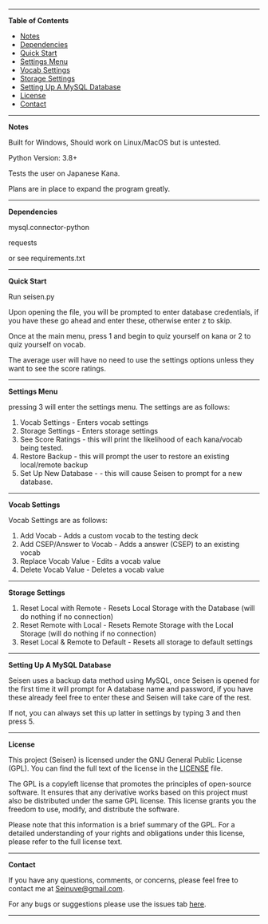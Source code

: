 ---------------------------------------------------------------------------------------------------------------------------------------------------
**Table of Contents**

- [Notes](#notes)
- [Dependencies](#dependencies)
- [Quick Start](#quickstart)
- [Settings Menu](#settings)
- [Vocab Settings](#vocab-settings)
- [Storage Settings](#storage-settings)
- [Setting Up A MySQL Database](#SUAMSD)
- [License](#license)
- [Contact](#contact)

---------------------------------------------------------------------------------------------------------------------------------------------------
**Notes**<a name="notes"></a>

Built for Windows, Should work on Linux/MacOS but is untested.

Python Version: 3.8+

Tests the user on Japanese Kana.

Plans are in place to expand the program greatly.

---------------------------------------------------------------------------------------------------------------------------------------------------
**Dependencies**<a name="dependencies"></a>

mysql.connector-python

requests

or see requirements.txt

---------------------------------------------------------------------------------------------------------------------------------------------------
**Quick Start**<a name="quickstart"></a>

Run seisen.py

Upon opening the file, you will be prompted to enter database credentials, if you have these go ahead and enter these, otherwise enter z to skip.

Once at the main menu, press 1 and begin to quiz yourself on kana or 2 to quiz yourself on vocab.

The average user will have no need to use the settings options unless they want to see the score ratings.

---------------------------------------------------------------------------------------------------------------------------------------------------
**Settings Menu**<a name="settings"></a>

pressing 3 will enter the settings menu. The settings are as follows:

1. Vocab Settings - Enters vocab settings
2. Storage Settings - Enters storage settings
3. See Score Ratings - this will print the likelihood of each kana/vocab being tested.
4. Restore Backup - this will prompt the user to restore an existing local/remote backup
5. Set Up New Database - - this will cause Seisen to prompt for a new database.
   
---------------------------------------------------------------------------------------------------------------------------------------------------
**Vocab Settings**<a name="vocab-settings"></a>

Vocab Settings are as follows:

1. Add Vocab - Adds a custom vocab to the testing deck
2. Add CSEP/Answer to Vocab - Adds a answer (CSEP) to an existing vocab
3. Replace Vocab Value - Edits a vocab value
4. Delete Vocab Value - Deletes a vocab value

---------------------------------------------------------------------------------------------------------------------------------------------------
**Storage Settings**<a name="#storage-settings"></a>

1. Reset Local with Remote - Resets Local Storage with the Database (will do nothing if no connection)
2. Reset Remote with Local - Resets Remote Storage with the Local Storage (will do nothing if no connection)
3. Reset Local & Remote to Default - Resets all storage to default settings

---------------------------------------------------------------------------------------------------------------------------------------------------
**Setting Up A MySQL Database**<a name="SUAMSD"></a>

Seisen uses a backup data method using MySQL, once Seisen is opened for the first time it will prompt for A database name and password, if you have these already feel free to enter these and Seisen will take care of the rest.

If not, you can always set this up latter in settings by typing 3 and then press 5.

---------------------------------------------------------------------------------------------------------------------------------------------------
**License**<a name="license"></a>

This project (Seisen) is licensed under the GNU General Public License (GPL). You can find the full text of the license in the [LICENSE](License.md) file.

The GPL is a copyleft license that promotes the principles of open-source software. It ensures that any derivative works based on this project must also be distributed under the same GPL license. This license grants you the freedom to use, modify, and distribute the software.

Please note that this information is a brief summary of the GPL. For a detailed understanding of your rights and obligations under this license, please refer to the full license text.

---------------------------------------------------------------------------------------------------------------------------------------------------
**Contact**<a name="contact"></a>

If you have any questions, comments, or concerns, please feel free to contact me at [Seinuve@gmail.com](mailto:Seinuve@gmail.com).

For any bugs or suggestions please use the issues tab [here](https://github.com/Seinuve/Seisen/issues).

---------------------------------------------------------------------------------------------------------------------------------------------------

